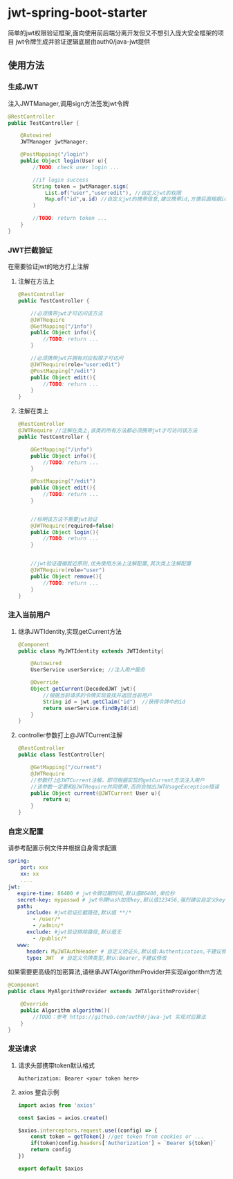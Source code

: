 # jwt-spring-boot-starter
简单的jwt权限验证框架,面向使用前后端分离开发但又不想引入庞大安全框架的项目
jwt令牌生成并验证逻辑底层由auth0/java-jwt提供
## 使用方法

### 生成JWT
注入JWTManager,调用sign方法签发jwt令牌
```java
@RestController
public TestController {

    @Autowired
    JWTManager jwtManager;

    @PostMapping("/login")
    public Object login(User u){
        //TODO: check user login ...

        //if login success
        String token = jwtManager.sign(
            List.of("user","user:edit"), //自定义jwt的权限
            Map.of("id",u.id) //自定义jwt的携带信息,建议携带id,方便后面根据id查询当前用户
        )

        //TODO: return token ...
    }
}
```


### JWT拦截验证
在需要验证jwt的地方打上注解
1. 注解在方法上
    ```java
    @RestController
    public TestController {

        //必须携带jwt才可访问该方法
        @JWTRequire
        @GetMapping("/info")
        public Object info(){
            //TODO: return ...
        }

        //必须携带jwt并拥有对应权限才可访问
        @JWTRequire(role="user:edit")
        @PostMapping("/edit")    
        public Object edit(){
            //TODO: return ...
        }
    }
    ```
2. 注解在类上
    ```java
    @RestController
    @JWTRequire //注解在类上,该类的所有方法都必须携带jwt才可访问该方法
    public TestController {

        @GetMapping("/info")
        public Object info(){
            //TODO: return ...
        }

        @PostMapping("/edit")    
        public Object edit(){
            //TODO: return ...
        }


        //标明该方法不需要jwt验证
        @JWTRequire(required=false)
        public Object login(){
            //TODO: return ...
        }


        //jwt验证遵循就近原则,优先使用方法上注解配置,其次类上注解配置
        @JWTRequire(role="user")
        public Object remove(){
            //TODO: return ...
        }
    }
    ```

### 注入当前用户

1. 继承JWTIdentity,实现getCurrent方法

    ```java
    @Component
    public class MyJWTIdentity extends JWTIdentity{

        @Autowired
        UserService userService; //注入用户服务

        @Override
        Object getCurrent(DecodedJWT jwt){
            //根据当前请求的令牌实现查找并返回当前用户
            String id = jwt.getClaim("id")  //获得令牌中的id
            return userService.findById(id)
        }
    }
    ```

2. controller参数打上@JWTCurrent注解
    ```java
    @RestController
    public class TestController{

        @GetMapping("/current")
        @JWTRequire
        //参数打上@JWTCurrent注解，即可根据实现的getCurrent方法注入用户
        //该参数一定要和@JWTRequire共同使用,否则会抛出JWTUsageException错误
        public Object current(@JWTCurrent User u){
            return u;
        }
    }
    ```
### 自定义配置
请参考配置示例文件并根据自身需求配置
```yml
spring:
    port: xxx
    xx: xx 
    ....
jwt:
   expire-time: 86400 # jwt令牌过期时间,默认值86400,单位秒
   secret-key: mypasswd # jwt令牌hash加密key,默认值123456,强烈建议自定义key
   path:
      include: #jwt验证拦截路径,默认值 **/*
        - /user/*
        - /admin/*
      exclude: #jwt验证排除路径,默认值无
        - /public/*
   www:
      header: MyJWTAuthHeader # 自定义验证头,默认值:Authentication,不建议修改
      type: JWT  # 自定义令牌类型,默认:Bearer,不建议修改
```

如果需要更高级的加密算法,请继承JWTAlgorithmProvider并实现algorithm方法
```java
@Component
public class MyAlgorithmProvider extends JWTAlgorithmProvider{

    @Override
    public Algorithm algorithm(){
        //TODO：参考 https://github.com/auth0/java-jwt 实现对应算法
    } 
}

```
### 发送请求
1. 请求头部携带token默认格式
    
    ```http request
    Authorization: Bearer <your token here>
    ```

2. axios 整合示例
    ```javascript
    import axios from 'axios'

    const $axios = axios.create()

    $axios.interceptors.request.use((config) => {
        const token = getToken() //get token from cookies or ...
        if(token)config.headers['Authorization'] = `Bearer ${token}`
        return config
    })

    export default $axios
    ```